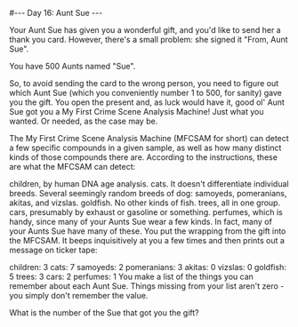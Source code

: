 #--- Day 16: Aunt Sue ---

Your Aunt Sue has given you a wonderful gift, and you'd like to send her a thank you card. However, there's a small problem: she signed it "From, Aunt Sue".

You have 500 Aunts named "Sue".

So, to avoid sending the card to the wrong person, you need to figure out which Aunt Sue (which you conveniently number 1 to 500, for sanity) gave you the gift. You open the present and, as luck would have it, good ol' Aunt Sue got you a My First Crime Scene Analysis Machine! Just what you wanted. Or needed, as the case may be.

The My First Crime Scene Analysis Machine (MFCSAM for short) can detect a few specific compounds in a given sample, as well as how many distinct kinds of those compounds there are. According to the instructions, these are what the MFCSAM can detect:

children, by human DNA age analysis.
cats. It doesn't differentiate individual breeds.
Several seemingly random breeds of dog: samoyeds, pomeranians, akitas, and vizslas.
goldfish. No other kinds of fish.
trees, all in one group.
cars, presumably by exhaust or gasoline or something.
perfumes, which is handy, since many of your Aunts Sue wear a few kinds.
In fact, many of your Aunts Sue have many of these. You put the wrapping from the gift into the MFCSAM. It beeps inquisitively at you a few times and then prints out a message on ticker tape:

children: 3
cats: 7
samoyeds: 2
pomeranians: 3
akitas: 0
vizslas: 0
goldfish: 5
trees: 3
cars: 2
perfumes: 1
You make a list of the things you can remember about each Aunt Sue. Things missing from your list aren't zero - you simply don't remember the value.

What is the number of the Sue that got you the gift?
